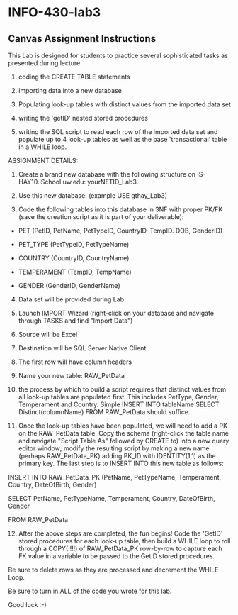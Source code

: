 # INFO-430-lab3
 
## Canvas Assignment Instructions

This Lab is designed for students to practice several sophisticated tasks as presented during lecture. 

1) coding the CREATE TABLE statements

2) importing data into a new database 

3) Populating look-up tables with distinct values from the imported data set

4) writing the 'getID' nested stored procedures

5) writing the SQL script to read each row of the imported data set and populate up to 4 look-up tables as well as the base 'transactional' table in a WHILE loop.

ASSIGNMENT DETAILS:

1) Create a brand new database with the following structure on IS-HAY10.iSchool.uw.edu: yourNETID_Lab3.

2) Use this new database: (example USE gthay_Lab3)

3) Code the following tables into this database in 3NF with proper PK/FK (save the creation script as it is part of your deliverable):

* PET (PetID, PetName, PetTypeID, CountryID, TempID. DOB, GenderID)

* PET_TYPE (PetTypeID, PetTypeName)

* COUNTRY (CountryID, CountryName)

* TEMPERAMENT (TempID, TempName)

* GENDER (GenderID, GenderName)

4) Data set will be provided during Lab

5) Launch IMPORT Wizard (right-click on your database and navigate through TASKS and find "Import Data")

6) Source will be Excel

7) Destination will be SQL Server Native Client

8) The first row will have column headers

9) Name your new table: RAW_PetData

10) the process by which to build a script requires that distinct values from all look-up tables are populated first. This includes PetType, Gender, Temperament and Country. Simple INSERT INTO tableName SELECT Distinct(columnName) FROM RAW_PetData should suffice.

11) Once the look-up tables have been populated, we will need to add a PK on the RAW_PetData table. Copy the schema (right-click the table name and navigate "Script Table As" followed by CREATE to) into a new query editor window; modify the resulting script by making a new name (perhaps RAW_PetData_PK) adding PK_ID with IDENTITY(1,1) as the primary key. The last step is to INSERT INTO this new table as follows:

INSERT INTO RAW_PetData_PK (PetName, PetTypeName, Temperament, Country, DateOfBirth, Gender)

SELECT PetName, PetTypeName, Temperament, Country, DateOfBirth, Gender

FROM RAW_PetData

12) After the above steps are completed, the fun begins! Code the 'GetID' stored procedures for each look-up table, then build a WHILE loop to roll through a COPY(!!!!) of RAW_PetData_PK row-by-row to capture each FK value in a variable to be passed to the GetID stored procedures.

Be sure to delete rows as they are processed and decrement the WHILE Loop.

Be sure to turn in ALL of the code you wrote for this lab.

Good luck :-)